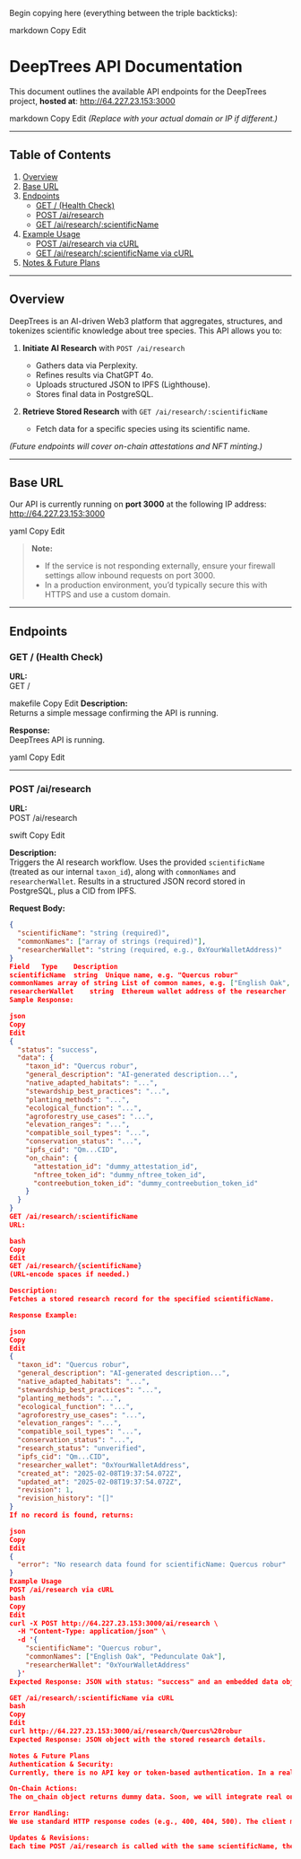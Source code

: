 Begin copying here (everything between the triple backticks):

markdown
Copy
Edit
# DeepTrees API Documentation

This document outlines the available API endpoints for the DeepTrees project, **hosted at**:
http://64.227.23.153:3000

markdown
Copy
Edit
*(Replace with your actual domain or IP if different.)*

---

## Table of Contents

1. [Overview](#overview)  
2. [Base URL](#base-url)  
3. [Endpoints](#endpoints)  
   - [GET / (Health Check)](#get--health-check)  
   - [POST /ai/research](#post-airesearch)  
   - [GET /ai/research/:scientificName](#get-airesearchscientificname)  
4. [Example Usage](#example-usage)  
   - [POST /ai/research via cURL](#post-airesearch-via-curl)  
   - [GET /ai/research/:scientificName via cURL](#get-airesearchscientificname-via-curl)  
5. [Notes & Future Plans](#notes--future-plans)

---

## Overview

DeepTrees is an AI-driven Web3 platform that aggregates, structures, and tokenizes scientific knowledge about tree species. This API allows you to:

1. **Initiate AI Research** with `POST /ai/research`  
   - Gathers data via Perplexity.  
   - Refines results via ChatGPT 4o.  
   - Uploads structured JSON to IPFS (Lighthouse).  
   - Stores final data in PostgreSQL.

2. **Retrieve Stored Research** with `GET /ai/research/:scientificName`  
   - Fetch data for a specific species using its scientific name.

*(Future endpoints will cover on-chain attestations and NFT minting.)*

---

## Base URL

Our API is currently running on **port 3000** at the following IP address:
http://64.227.23.153:3000

yaml
Copy
Edit
> **Note:**  
> - If the service is not responding externally, ensure your firewall settings allow inbound requests on port 3000.  
> - In a production environment, you’d typically secure this with HTTPS and use a custom domain.

---

## Endpoints

### GET / (Health Check)

**URL:**  
GET /

makefile
Copy
Edit
**Description:**  
Returns a simple message confirming the API is running.

**Response:**  
DeepTrees API is running.

yaml
Copy
Edit

---

### POST /ai/research

**URL:**  
POST /ai/research

swift
Copy
Edit

**Description:**  
Triggers the AI research workflow. Uses the provided `scientificName` (treated as our internal `taxon_id`), along with `commonNames` and `researcherWallet`. Results in a structured JSON record stored in PostgreSQL, plus a CID from IPFS.

**Request Body:**  
```json
{
  "scientificName": "string (required)",
  "commonNames": ["array of strings (required)"],
  "researcherWallet": "string (required, e.g., 0xYourWalletAddress)"
}
Field	Type	Description
scientificName	string	Unique name, e.g. "Quercus robur"
commonNames	array of string	List of common names, e.g. ["English Oak", "Pedunculate Oak"]
researcherWallet	string	Ethereum wallet address of the researcher
Sample Response:

json
Copy
Edit
{
  "status": "success",
  "data": {
    "taxon_id": "Quercus robur",
    "general_description": "AI-generated description...",
    "native_adapted_habitats": "...",
    "stewardship_best_practices": "...",
    "planting_methods": "...",
    "ecological_function": "...",
    "agroforestry_use_cases": "...",
    "elevation_ranges": "...",
    "compatible_soil_types": "...",
    "conservation_status": "...",
    "ipfs_cid": "Qm...CID",
    "on_chain": {
      "attestation_id": "dummy_attestation_id",
      "nftree_token_id": "dummy_nftree_token_id",
      "contreebution_token_id": "dummy_contreebution_token_id"
    }
  }
}
GET /ai/research/:scientificName
URL:

bash
Copy
Edit
GET /ai/research/{scientificName}
(URL-encode spaces if needed.)

Description:
Fetches a stored research record for the specified scientificName.

Response Example:

json
Copy
Edit
{
  "taxon_id": "Quercus robur",
  "general_description": "AI-generated description...",
  "native_adapted_habitats": "...",
  "stewardship_best_practices": "...",
  "planting_methods": "...",
  "ecological_function": "...",
  "agroforestry_use_cases": "...",
  "elevation_ranges": "...",
  "compatible_soil_types": "...",
  "conservation_status": "...",
  "research_status": "unverified",
  "ipfs_cid": "Qm...CID",
  "researcher_wallet": "0xYourWalletAddress",
  "created_at": "2025-02-08T19:37:54.072Z",
  "updated_at": "2025-02-08T19:37:54.072Z",
  "revision": 1,
  "revision_history": "[]"
}
If no record is found, returns:

json
Copy
Edit
{
  "error": "No research data found for scientificName: Quercus robur"
}
Example Usage
POST /ai/research via cURL
bash
Copy
Edit
curl -X POST http://64.227.23.153:3000/ai/research \
  -H "Content-Type: application/json" \
  -d '{
    "scientificName": "Quercus robur",
    "commonNames": ["English Oak", "Pedunculate Oak"],
    "researcherWallet": "0xYourWalletAddress"
  }'
Expected Response: JSON with status: "success" and an embedded data object containing AI-generated fields, IPFS CID, and dummy on-chain details.

GET /ai/research/:scientificName via cURL
bash
Copy
Edit
curl http://64.227.23.153:3000/ai/research/Quercus%20robur
Expected Response: JSON object with the stored research details.

Notes & Future Plans
Authentication & Security:
Currently, there is no API key or token-based authentication. In a real production environment, you should secure this service (e.g., require an API key, use HTTPS).

On-Chain Actions:
The on_chain object returns dummy data. Soon, we will integrate real on-chain attestations and NFT minting via AgentKit. Endpoints like POST /attest/research and POST /mint/nftree are planned.

Error Handling:
We use standard HTTP response codes (e.g., 400, 404, 500). The client must handle these appropriately.

Updates & Revisions:
Each time POST /ai/research is called with the same scientificName, the data is updated (and the revision increments in the ai_research table).
